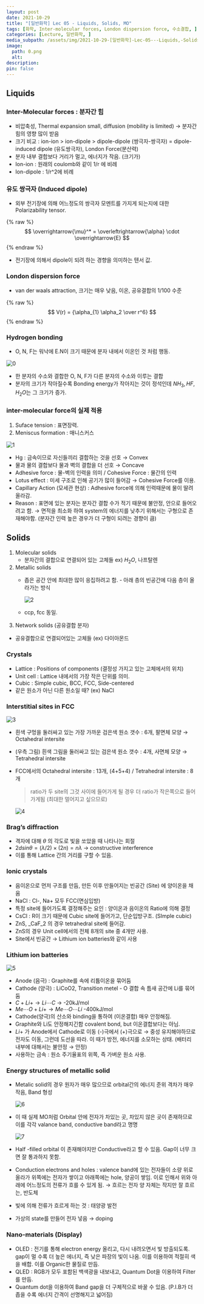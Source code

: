 ```yaml
---
layout: post
date: 2021-10-29
title: "[일반화학] Lec 05 - Liquids, Solids, MO"
tags: [화학, Inter-molecular forces, London dispersion force, 수소결합, ]
categories: [Lecture, 일반화학, ]
media_subpath: /assets/img/2021-10-29-[일반화학]-Lec-05---Liquids,-Solids,-MO.md
image:
  path: 0.png
  alt:  
description:  
pin: false
---
```



## Liquids


### Inter-Molecular forces : 분자간 힘

- 비압축성, Thermal expansion small, diffusion (mobility is limited) → 분자간 힘의 영향 많이 받음
- 크기 비교 : ion-ion > ion-dipole > dipole-dipole (쌍극자-쌍극자) = dipole-induced dipole (유도쌍극자), London Force(분산력)
- 분자 내부 결합보다 거리가 멀고, 에너지가 작음. (크기가)
- Ion-ion : 원래의 coulomb와 같이 1/r 에 비례
- Ion-dipole : 1/r^2에 비례

### 유도 쌍극자 (Induced dipole)

- 외부 전기장에 의해 어느정도의 쌍극자 모멘트를 가지게 되는지에 대한 Polarizability tensor.

{% raw %}
$$
\overrightarrow{\mu}^* = \overleftrightarrow{\alpha} \cdot \overrightarrow{E}
$$
{% endraw %}

- 전기장에 의해서 dipole이 되려 하는 경향을 의미하는 텐서 값.

### London dispersion force

- van der waals attraction, 크기는 매우 낮음, 이온, 공유결합의 1/100 수준

{% raw %}
$$
V(r) = {\alpha_{1} \alpha_2 \over r^6}
$$
{% endraw %}


### Hydrogen bonding

- O, N, F는 워낙에 E.N이 크기 때문에 분자 내에서 이온인 것 처럼 행동.

![0](/0.png)

- 한 분자의 수소와 결합한 O, N, F가 다른 분자의 수소와 이루는 결합
- 분자의 크기가 작아질수록 Bonding energy가 작아지는 것이 정석인데 $NH_3, HF, H_2O$는 그 크기가 증가.

### inter-molecular force의 실제 적용

1. Suface tension : 표면장력.
2. Meniscus formation : 매니스커스

![1](/1.png)

- Hg : 금속이므로 자신들끼리 결합하는 것을 선호 → Convex
- 물과 물의 결합보다 물과 벽의 결합을 더 선호 → Concave
- Adhesive force : 물-벽의 인력을 의미 / Cohesive Force : 물간의 인력
- Lotus effect : 미세 구조로 인해 공기가 많이 들어감 → Cohesive Force를 이용.
- Capillary Action (모세관 현상) : Adhesive force에 의해 인력때문에 물이 딸려올라감.
- Reason : 표면에 있는 분자는 분자간 결합 수가 적기 때문에 불안정, 안으로 들어오려고 함. → 면적을 최소화 하여 system의 에너지를 낮추기 위해서는 구형으로 존재해야함. (분자간 인력 높은 경우가 더 구형이 되려는 경향이 큼)

## Solids

1. Molecular solids
	- 분자간의 결합으로 연결되어 있는 고체들 ex) $H_2O$, 나프탈렌
2. Metallic solids
	- 좁은 공간 안에 최대한 많이 응집하려고 함. - 아래 층의 빈공간에 다음 층이 올라가는 방식

		![2](/2.png)

	- ccp, fcc 동일.
3. Network solids (공유결합 분자)
- 공유결합으로 연결되어있는 고체들 (ex) 다이아몬드

### Crystals

- Lattice : Positions of components (결정성 가지고 있는 고체에서의 위치)
- Unit cell : Lattice 내에서의 가장 작은 단위를 의미.
- Cubic : Simple cubic, BCC, FCC, Side-centered
- 같은 원소가 아닌 다른 원소일 때? (ex) NaCl

### Interstitial sites in FCC


![3](/3.png)

- 흰색 구멍을 둘러싸고 있는 가장 가까운 검은색 원소 갯수 : 6개, 팔면체 모양 → Octahedral intersite
- (우측 그림) 흰색 그림을 둘러싸고 있는 검은색 원소 갯수 : 4개, 사면체 모양 → Tetrahedral intersite
- FCC에서의 Octahedral intersite : 13개, (4+5+4) / Tetrahedral intersite : 8개

	> ratio가 두 site의 그것 사이에 들어가게 될 경우 더 ratio가 작은쪽으로 들어가게됨 (최대한 멀어지고 싶으므로)


	![4](/4.png)


### Brag’s diffraction

- 격자에 대해 _θ_ 의 각도로 빛을 쏘았을 때 나타나는 회절
- $2dsinθ = (λ/2) × (2n) = nλ$ → constructive interference
- 이를 통해 Lattice 간의 거리를 구할 수 있음.

### Ionic crystals

- 음이온으로 먼저 구조를 만듬, 만든 이후 만들어지는 빈공간 (Site) 에 양이온을 채움
- NaCl : Cl-, Na+ 모두 FCC(면심입방)
- 특정 site에 들어가도록 결정해주는 요인 : 양이온과 음이온의 Ratio에 의해 결정
- CsCl : R이 크기 때문에 Cubic site에 들어가고, 단순입방구조. (SImple cubic)
- ZnS, _CaF_2 의 경우 tetrahedral site에 들어감.
- ZnS의 경우 Unit cell에서의 전체 8개의 site 중 4개만 사용.
- Site에서 빈공간 → Lithium ion batteries와 같이 사용

### Lithium ion batteries


![5](/5.png)

- Anode (음극) : Graphite를 속에 리튬이온을 묶어둠
- Cathode (양극) : LiCoO2, Transition metel - O 결합 속 틈새 공간에 Li를 묶어둠
- _C_ + _Li_+ → _Li_⋯_C_ → -20kJ/mol
- _Me_⋯_O_ + _Li_+ → _Me_⋯_O_⋯_Li_ -400kJ/mol
- Cathode(양극)의 산소와 binding을 통하여 (이온결합) 매우 안정해짐.
- Graphite와 Li도 안정해지긴함 covalent bond, but 이온결합보다는 아님.
- _Li_+ 가 Anode에서 Cathode로 이동 (-)극에서 (+)극으로 → 중성 유지해야하므로 전자도 이동, 그런데 도선을 따라. 이 때가 방전, 에너지를 소모하는 상태. (배터리 내부에 대해서는 불안정 → 안정)
- 사용하는 금속 : 원소 주기율표의 위쪽, 즉 가벼운 원소 사용.

### Energy structures of metallic solid

- Metalic solid의 경우 원자가 매우 많으므로 orbital간의 에너지 준위 격차가 매우 작음, Band 형성

	![6](/6.png)

- 이 때 실제 MO처럼 Orbital 안에 전자가 차있는 곳, 차있지 않은 곳이 존재하므로 이를 각각 valance band, conductive band라고 명명

	![7](/7.png)

- Half -filled orbital 이 존재해야지만 Conductive라고 할 수 있음. Gap이 너무 크면 잘 통과하지 못함.
- Conduction electrons and holes : valence band에 있는 전자들이 소량 위로 올라가 위쪽에는 전자가 쌓이고 아래쪽에는 hole, 양공이 쌓임. 이로 인해서 위와 아래에 어느정도의 전류가 흐를 수 있게 됨. → 흐르는 전자 양 자체는 작지만 잘 흐르는, 반도체
- 빛에 의해 전류가 흐르게 하는 것 : 태양광 발전
- 가상의 state를 만들어 전자 넣음 → doping

### Nano-materials (Display)

- OLED : 전기를 통해 electron energy 올리고, 다시 내려오면서 빛 방출되도록. gap이 멀 수록 더 높은 에너지, 즉 낮은 파장의 빛이 나옴. 이를 이용하여 적절히 색을 배합. 이를 Organic한 물질로 만듬.
- QLED : RGB가 모두 포함된 백색광을 내보내고, Quantum Dot을 이용하여 Filter를 만듬.
- Quantum dot을 이용하여 Band gap을 더 구체적으로 바꿀 수 있음. (P.I.B가 더 좁을 수록 에너지 간격이 선명해지고 넓어짐)


<script>
  window.MathJax = {
    tex: {
      macros: {
        R: "\\mathbb{R}",
        N: "\\mathbb{N}",
        Z: "\\mathbb{Z}",
        Q: "\\mathbb{Q}",
        C: "\\mathbb{C}",
        proj: "\\operatorname{proj}",
        rank: "\\operatorname{rank}",
        im: "\\operatorname{im}",
        dom: "\\operatorname{dom}",
        codom: "\\operatorname{codom}",
        argmax: "\\operatorname*{arg\,max}",
        argmin: "\\operatorname*{arg\,min}"
      },
      tags: "ams",
      strict: false
    },
    options: {
      skipHtmlTags: ["script", "noscript", "style", "textarea", "pre"]
    }
  };
</script>
<script async src="https://cdn.jsdelivr.net/npm/mathjax@3/es5/tex-mml-chtml.js"></script>
